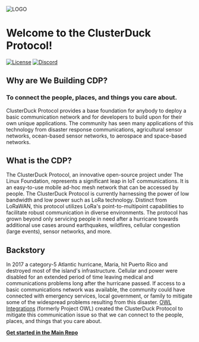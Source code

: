 ![LOGO](/CDP_LOGO_small.png)
# Welcome to the ClusterDuck Protocol!

[![License](https://img.shields.io/badge/License-Apache2-blue.svg)](https://www.apache.org/licenses/LICENSE-2.0) [![Discord](https://img.shields.io/badge/Join-Discord-blue)](https://discord.com/invite/Cbgbzq353z)

## Why are We Building CDP?

### To connect the people, places, and things you care about.

ClusterDuck Protocol provides a base foundation for anybody to deploy a basic communication network and for developers to build upon for their own unique applications. The community has seen many applications of this technology from disaster response communications, agricultural sensor networks, ocean-based sensor networks, to aerospace and space-based networks.

## What is the CDP?
The ClusterDuck Protocol, an innovative open-source project under The Linux Foundation, represents a significant leap in IoT communications. It is an easy-to-use mobile ad-hoc mesh network that can be accessed by people. The ClusterDuck Protocol is currently harnessing the power of low bandwidth and low power such as LoRa technology. Distinct from LoRaWAN, this protocol utilizes LoRa's point-to-multipoint capabilities to facilitate robust communication in diverse environments. The protocol has grown beyond only servicing people in need after a hurricane towards additional use cases around earthquakes, wildfires, cellular congestion (large events), sensor networks, and more.

## Backstory
In 2017 a category-5 Atlantic hurricane, Maria, hit Puerto Rico and destroyed most of the island's infrastructure. Cellular and power were disabled for an extended period of time leaving medical and communications problems long after the hurricane passed. If access to a basic communications network was available, the community could have connected with emergency services, local government, or family to mitigate some of the widespread problems resulting from this disaster. [OWL Integrations](https://www.owlintegrations.com/) (formerly Project OWL) created the ClusterDuck Protocol to mitigate this communication issue so that we can connect to the people, places, and things that you care about.

**[Get started in the Main Repo](https://github.com/ClusterDuck-Protocol/ClusterDuck-Protocol)**
